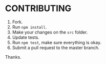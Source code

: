 CONTRIBUTING
====

1. Fork.
2. Run `npm install`.
3. Make your changes on the `src` folder.
4. Update tests.
5. Run `npm test`, make sure everything is okay.
6. Submit a pull request to the master branch.

Thanks.
